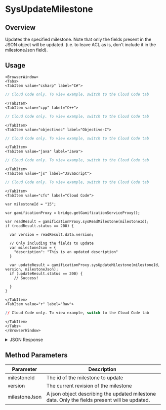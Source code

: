 # SysUpdateMilestone
## Overview
Updates the specified milestone. Note that only the fields present in the JSON object will be updated. (i.e. to leave ACL as is, don't include it in the milestoneJson field).

<PartialServop service_name="gamification" operation_name="SYS_UPDATE_MILESTONE" />

## Usage

```mdx-code-block
<BrowserWindow>
<Tabs>
<TabItem value="csharp" label="C#">
```

```csharp
// Cloud Code only. To view example, switch to the Cloud Code tab
```

```mdx-code-block
</TabItem>
<TabItem value="cpp" label="C++">
```

```cpp
// Cloud Code only. To view example, switch to the Cloud Code tab
```

```mdx-code-block
</TabItem>
<TabItem value="objectivec" label="Objective-C">
```

```objectivec
// Cloud Code only. To view example, switch to the Cloud Code tab
```

```mdx-code-block
</TabItem>
<TabItem value="java" label="Java">
```

```java
// Cloud Code only. To view example, switch to the Cloud Code tab
```

```mdx-code-block
</TabItem>
<TabItem value="js" label="JavaScript">
```

```javascript
// Cloud Code only. To view example, switch to the Cloud Code tab
```

```mdx-code-block
</TabItem>
<TabItem value="cfs" label="Cloud Code">
```

```cfscript
var milestoneId = "15";

var gamificationProxy = bridge.getGamificationServiceProxy();

var readResult = gamificationProxy.sysReadMilestone(milestoneId);
if (readResult.status == 200) {

  var version = readResult.data.version;

  // Only including the fields to update
  var milestoneJson = {
    "description": "This is an updated description"
  }

  var updateResult = gamificationProxy.sysUpdateMilestone(milestoneId, version, milestoneJson);
  if (updateResult.status == 200) {
    // Success!

  }
}
```

```mdx-code-block
</TabItem>
<TabItem value="r" label="Raw">
```

```r
// Cloud Code only. To view example, switch to the Cloud Code tab
```

```mdx-code-block
</TabItem>
</Tabs>
</BrowserWindow>
```

<details>
<summary>JSON Response</summary>

```json
{
  "status": 200,
  "data": {
    "milestoneId": "15",
    "questId": null,
    "title": "Winner Winner",
    "description": "This is an updated description",
    "category": "loyalty",
    "extraData": {
      "secretMission": false,
      "actionIndex": 4
    },
    "rewards": {
      "experiencePoints": 1000
    },
    "thresholds": {
      "playerStatistics": {
        "statistics": {
          "wins": 50
        }
      }
    },
    "createdAt": 1574793309304,
    "updatedAt": 1574793309304,
    "version": 2
  }
}
```
</details>

## Method Parameters
Parameter | Description
--------- | -----------
milestoneId | The id of the milestone to update
version | The current revision of the milestone
milestoneJson | A json object describing the updated milestone data. Only the fields present will be updated.


